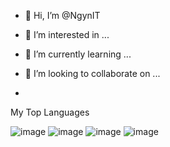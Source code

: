 - 👋 Hi, I’m @NgynIT
- 👀 I’m interested in ...
- 🌱 I’m currently learning ...
- 💞️ I’m looking to collaborate on ...

- 
My Top Languages


![image](https://github.com/NgynIT/NgynIT/assets/140426009/960f2160-89ce-4655-b468-8080255555db)
![image](https://github.com/NgynIT/NgynIT/assets/140426009/419dbd60-e77a-425f-beeb-ebd7510c960a)
![image](https://github.com/NgynIT/NgynIT/assets/140426009/06dc2283-0196-4ef2-8e93-6c715314daed)
![image](https://github.com/NgynIT/NgynIT/assets/140426009/0e2aefea-50e6-43c7-9296-f583167747ee)



